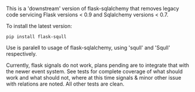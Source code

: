 This is a 'downstream' version of flask-sqlalchemy that removes legacy code servicing Flask versions < 0.9 and Sqlalchemy versions < 0.7.

To install the latest version:

    pip install flask-squll

Use is paralell to usage of flask-sqlalchemy, using 'squll' and 'Squll' respectively.

Currently, flask signals do not work, plans pending are to integrate that with the newer event system. See tests for complete coverage of what should work and what should not, where at this time signals & minor other issue with relations are noted. All other tests are clean.
